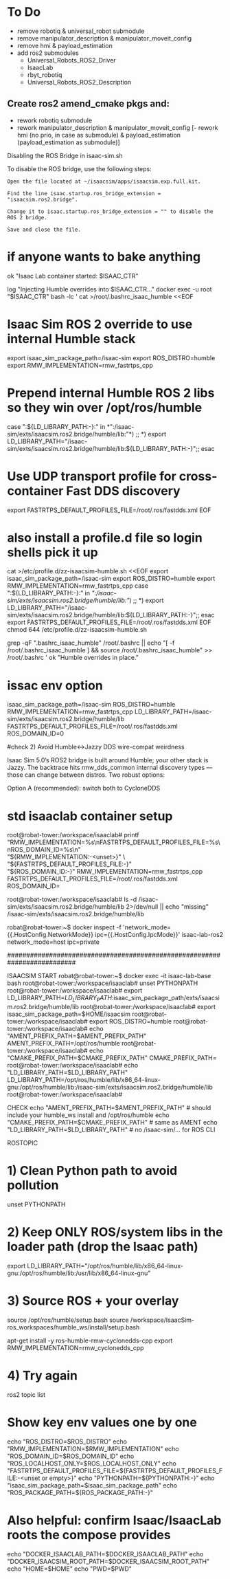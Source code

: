# To Do
- remove robotiq & universal_robot submodule
- remove manipulator_description & manipulator_moveit_config
- remove hmi & payload_estimation 
- add ros2 submodules
    - Universal_Robots_ROS2_Driver
    - IsaacLab
    - rbyt_robotiq
    - Universal_Robots_ROS2_Description
## Create ros2 amend_cmake pkgs and:
- rework robotiq submodule
- rework manipulator_description & manipulator_moveit_config
[- rework hmi (no prio, in case as submodule) & payload_estimation (payload_estimation as submodule)]

Disabling the ROS Bridge in isaac-sim.sh

To disable the ROS bridge, use the following steps:

    Open the file located at ~/isaacsim/apps/isaacsim.exp.full.kit.

    Find the line isaac.startup.ros_bridge_extension = "isaacsim.ros2.bridge".

    Change it to isaac.startup.ros_bridge_extension = "" to disable the ROS 2 bridge.

    Save and close the file.

# if anyone wants to bake anything
ok "Isaac Lab container started: $ISAAC_CTR"

log "Injecting Humble overrides into $ISAAC_CTR…"
docker exec -u root "$ISAAC_CTR" bash -lc '
cat >/root/.bashrc_isaac_humble <<EOF
# Isaac Sim ROS 2 override to use internal Humble stack
export isaac_sim_package_path=/isaac-sim
export ROS_DISTRO=humble
export RMW_IMPLEMENTATION=rmw_fastrtps_cpp
# Prepend internal Humble ROS 2 libs so they win over /opt/ros/humble
case ":${LD_LIBRARY_PATH:-}:" in
  *":/isaac-sim/exts/isaacsim.ros2.bridge/humble/lib:"*) ;;
  *) export LD_LIBRARY_PATH="/isaac-sim/exts/isaacsim.ros2.bridge/humble/lib:${LD_LIBRARY_PATH:-}";;
esac
# Use UDP transport profile for cross-container Fast DDS discovery
export FASTRTPS_DEFAULT_PROFILES_FILE=/root/.ros/fastdds.xml
EOF

# also install a profile.d file so login shells pick it up
cat >/etc/profile.d/zz-isaacsim-humble.sh <<EOF
export isaac_sim_package_path=/isaac-sim
export ROS_DISTRO=humble
export RMW_IMPLEMENTATION=rmw_fastrtps_cpp
case ":\${LD_LIBRARY_PATH:-}:" in
  *":/isaac-sim/exts/isaacsim.ros2.bridge/humble/lib:"*) ;;
  *) export LD_LIBRARY_PATH="/isaac-sim/exts/isaacsim.ros2.bridge/humble/lib:\${LD_LIBRARY_PATH:-}";;
esac
export FASTRTPS_DEFAULT_PROFILES_FILE=/root/.ros/fastdds.xml
EOF
chmod 644 /etc/profile.d/zz-isaacsim-humble.sh

grep -qF ".bashrc_isaac_humble" /root/.bashrc || echo "[ -f /root/.bashrc_isaac_humble ] && source /root/.bashrc_isaac_humble" >> /root/.bashrc
'
ok "Humble overrides in place."


# issac env option
isaac_sim_package_path=/isaac-sim
ROS_DISTRO=humble
RMW_IMPLEMENTATION=rmw_fastrtps_cpp
LD_LIBRARY_PATH=/isaac-sim/exts/isaacsim.ros2.bridge/humble/lib
FASTRTPS_DEFAULT_PROFILES_FILE=/root/.ros/fastdds.xml
ROS_DOMAIN_ID=0

#check
2) Avoid Humble↔︎Jazzy DDS wire-compat weirdness

Isaac Sim 5.0’s ROS2 bridge is built around Humble; your other stack is Jazzy. The backtrace hits rmw_dds_common internal discovery types — those can change between distros. Two robust options:

Option A (recommended): switch both to CycloneDDS



# std isaaclab container setup
root@robat-tower:/workspace/isaaclab# printf "RMW_IMPLEMENTATION=%s\nFASTRTPS_DEFAULT_PROFILES_FILE=%s\nROS_DOMAIN_ID=%s\n" \
  "${RMW_IMPLEMENTATION:-<unset>}" \
  "${FASTRTPS_DEFAULT_PROFILES_FILE:-<unset>}" \
  "${ROS_DOMAIN_ID:-<unset>}"
RMW_IMPLEMENTATION=rmw_fastrtps_cpp
FASTRTPS_DEFAULT_PROFILES_FILE=/root/.ros/fastdds.xml
ROS_DOMAIN_ID=<unset>

root@robat-tower:/workspace/isaaclab# ls -d /isaac-sim/exts/isaacsim.ros2.bridge/humble/lib 2>/dev/null || echo "missing"
/isaac-sim/exts/isaacsim.ros2.bridge/humble/lib

robat@robat-tower:~$ docker inspect -f 'network_mode={{.HostConfig.NetworkMode}} ipc={{.HostConfig.IpcMode}}' isaac-lab-ros2
network_mode=host ipc=private







##########################################################################

ISAACSIM START
robat@robat-tower:~$ docker exec -it isaac-lab-base bash
root@robat-tower:/workspace/isaaclab# unset PYTHONPATH
root@robat-tower:/workspace/isaaclab# export LD_LIBRARY_PATH=$LD_LIBRARY_PATH:$isaac_sim_package_path/exts/isaacsim.ros2.bridge/humble/lib
root@robat-tower:/workspace/isaaclab# export isaac_sim_package_path=$HOME/isaacsim
root@robat-tower:/workspace/isaaclab# export ROS_DISTRO=humble
root@robat-tower:/workspace/isaaclab# echo "AMENT_PREFIX_PATH=$AMENT_PREFIX_PATH"
AMENT_PREFIX_PATH=/opt/ros/humble
root@robat-tower:/workspace/isaaclab# echo "CMAKE_PREFIX_PATH=$CMAKE_PREFIX_PATH"
CMAKE_PREFIX_PATH=
root@robat-tower:/workspace/isaaclab# echo "LD_LIBRARY_PATH=$LD_LIBRARY_PATH"
LD_LIBRARY_PATH=/opt/ros/humble/lib/x86_64-linux-gnu:/opt/ros/humble/lib:/isaac-sim/exts/isaacsim.ros2.bridge/humble/lib
root@robat-tower:/workspace/isaaclab# 


CHECK
echo "AMENT_PREFIX_PATH=$AMENT_PREFIX_PATH"       # should include your humble_ws install and /opt/ros/humble
echo "CMAKE_PREFIX_PATH=$CMAKE_PREFIX_PATH"       # same as AMENT
echo "LD_LIBRARY_PATH=$LD_LIBRARY_PATH"           # no /isaac-sim/... for ROS CLI


ROSTOPIC

# 1) Clean Python path to avoid pollution
unset PYTHONPATH

# 2) Keep ONLY ROS/system libs in the loader path (drop the Isaac path)
export LD_LIBRARY_PATH="/opt/ros/humble/lib/x86_64-linux-gnu:/opt/ros/humble/lib:/usr/lib/x86_64-linux-gnu"

# 3) Source ROS + your overlay
source /opt/ros/humble/setup.bash
source /workspace/IsaacSim-ros_workspaces/humble_ws/install/setup.bash

apt-get install -y ros-humble-rmw-cyclonedds-cpp
export RMW_IMPLEMENTATION=rmw_cyclonedds_cpp

# 4) Try again
ros2 topic list


# Show key env values one by one
echo "ROS_DISTRO=$ROS_DISTRO"
echo "RMW_IMPLEMENTATION=$RMW_IMPLEMENTATION"
echo "ROS_DOMAIN_ID=$ROS_DOMAIN_ID"
echo "ROS_LOCALHOST_ONLY=$ROS_LOCALHOST_ONLY"
echo "FASTRTPS_DEFAULT_PROFILES_FILE=${FASTRTPS_DEFAULT_PROFILES_FILE:-<unset or empty>}"
echo "PYTHONPATH=${PYTHONPATH:-<unset or empty>}"
echo "isaac_sim_package_path=$isaac_sim_package_path"
echo "ROS_PACKAGE_PATH=${ROS_PACKAGE_PATH:-<unset or empty>}"

# Also helpful: confirm Isaac/IsaacLab roots the compose provides
echo "DOCKER_ISAACLAB_PATH=$DOCKER_ISAACLAB_PATH"
echo "DOCKER_ISAACSIM_ROOT_PATH=$DOCKER_ISAACSIM_ROOT_PATH"
echo "HOME=$HOME"
echo "PWD=$PWD"